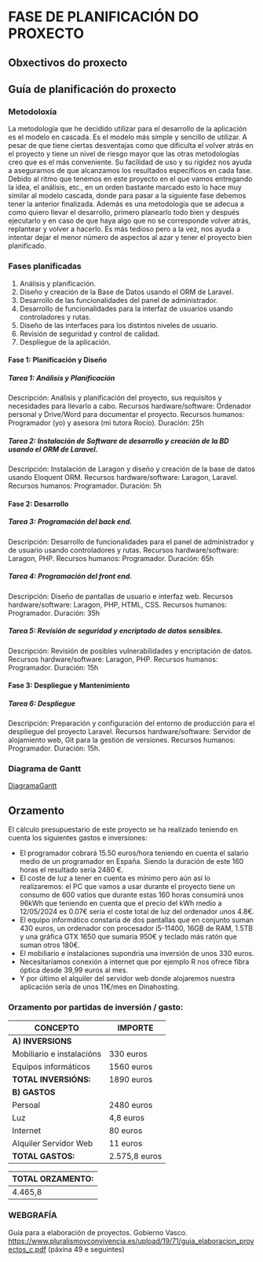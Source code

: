 # FASE DE PLANIFICACIÓN DO PROXECTO

## Obxectivos do proxecto

## Guía de planificación do proxecto

### Metodoloxía

La metodología que he decidido utilizar para el desarrollo de la aplicación es el modelo en cascada. Es el modelo más simple y sencillo de utilizar. A pesar de que tiene ciertas desventajas como que dificulta el volver atrás en el proyecto y tiene un nivel de riesgo mayor que las otras metodologías creo que es el más conveniente. Su facilidad de uso y su rigidez nos ayuda a asegurarnos de que alcanzamos los resultados específicos en cada fase. Debido al ritmo que tenemos en este proyecto en el que vamos entregando la idea, el análisis, etc., en un orden bastante marcado esto lo hace muy similar al modelo cascada, donde para pasar a la siguiente fase debemos tener la anterior finalizada. 
Además es una metodología que se adecua a como quiero llevar el desarrollo, primero planearlo todo bien y después ejecutarlo y en caso de que haya algo que no se corresponde volver atrás, replantear y volver a hacerlo. Es más tedioso pero a la vez, nos ayuda a intentar dejar el menor número de aspectos al azar y tener el proyecto bien planificado.


### Fases planificadas

1. Análisis y planificación.
2. Diseño y creación de la Base de Datos usando el ORM de Laravel.
3. Desarrollo de las funcionalidades del panel de administrador.
4. Desarrollo de funcionalidades para la interfaz de usuarios usando controladores y rutas.
5. Diseño de las interfaces para los distintos niveles de usuario.
6. Revisión de seguridad y control de calidad.
7. Despliegue de la aplicación.


#### Fase 1: Planificación y Diseño

##### Tarea 1: Análisis y Planificación

Descripción: Análisis y planificación del proyecto, sus requisitos y necesidades para llevarlo a cabo.
Recursos hardware/software: Ordenador personal y Drive/Word para documentar el proyecto.
Recursos humanos: Programador (yo) y asesora (mi tutora Rocío).
Duración: 25h

##### Tarea 2: Instalación de Software de desarrollo y creación de la BD usando el ORM de Laravel.

Descripción: Instalación de Laragon y diseño y creación de la base de datos usando Eloquent ORM.
Recursos hardware/software: Laragon, Laravel.
Recursos humanos: Programador.
Duración: 5h

#### Fase 2: Desarrollo

##### Tarea 3: Programación del back end.

Descripción: Desarrollo de funcionalidades para el panel de administrador y de usuario usando controladores y rutas.
Recursos hardware/software: Laragon, PHP.
Recursos humanos: Programador.
Duración: 65h

##### Tarea 4: Programación del front end.

Descripción: Diseño de pantallas de usuario e interfaz web.
Recursos hardware/software: Laragon, PHP, HTML, CSS.
Recursos humanos: Programador.
Duración: 35h

##### Tarea 5: Revisión de seguridad y encriptado de datos sensibles.

Descripción: Revisión de posibles vulnerabilidades y encriptación de datos.
Recursos hardware/software: Laragon, PHP.
Recursos humanos: Programador.
Duración: 15h

#### Fase 3: Despliegue y Mantenimiento

##### Tarea 6: Despliegue

Descripción: Preparación y configuración del entorno de producción para el despliegue del proyecto Laravel.
Recursos hardware/software: Servidor de alojamiento web, Git para la gestión de versiones.
Recursos humanos: Programador.
Duración: 15h.

### Diagrama de Gantt
[DiagramaGantt](https://drive.google.com/file/d/1hrX-aKlUpNHcrcg0AwGDBQwW8036aOMn/view?usp=sharing)

## Orzamento

El cálculo  presupuestario de este proyecto se ha realizado teniendo en cuenta los siguientes gastos e inversiones:
- El programador cobrará 15.50 euros/hora teniendo en cuenta el salario medio de un programador en España. Siendo la duración de este 160 horas el resultado sería 2480 €.
- El coste de luz a tener en cuenta es mínimo pero aún así lo realizaremos: el PC que vamos a usar durante el proyecto tiene un consumo de 600 vatios que durante estas 160 horas consumirá unos 96kWh que teniendo en cuenta que el precio del kWh medio a 12/05/2024 es 0.07€ sería el coste total de luz del ordenador unos 4.8€.
- El equipo informático constaría de dos pantallas que en conjunto suman 430 euros, un ordenador con procesador i5-11400, 16GB de RAM, 1.5TB y una gráfica GTX 1650 que sumaría 950€ y teclado más ratón que suman otros 180€.
- El mobiliario e instalaciones supondría una inversión de unos 330 euros.
- Necesitaríamos conexión a internet que por ejemplo R nos ofrece fibra óptica desde 39,99 euros al mes.
- Y por último el alquiler del servidor web donde alojaremos nuestra aplicación sería de unos 11€/mes en Dinahosting.

### Orzamento por partidas de inversión / gasto:

| CONCEPTO | IMPORTE|
|--|--|
|**A) INVERSIONS**
|Mobiliario e instalacións | 330 euros |
|Equipos informáticos | 1560 euros |
|**TOTAL INVERSIÓNS:** | 1890 euros |
|**B) GASTOS**
|Persoal | 2480 euros |
|Luz | 4,8 euros |
|Internet | 80 euros |
|Alquiler Servidor Web | 11 euros |
|**TOTAL GASTOS:** | 2.575,8 euros |

|TOTAL ORZAMENTO:
|--|
|4.465,8|
### WEBGRAFÍA
Guía para a elaboración de proyectos. Gobierno Vasco.
https://www.pluralismoyconvivencia.es/upload/19/71/guia_elaboracion_proyectos_c.pdf  (páxina 49 e seguintes)




